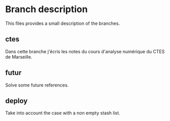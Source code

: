 # Branch description

This files provides a small description of the branches.

## ctes

Dans cette branche j'écris les notes du cours d'analyse numérique du CTES de Marseille.

## futur

Solve some future references.

## deploy

Take into account the case with a non empty stash list.
